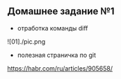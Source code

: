 ## Домашнее задание №1

- отработка команды diff

![01]./pic.png

- полезная страничка по git

https://habr.com/ru/articles/905658/
